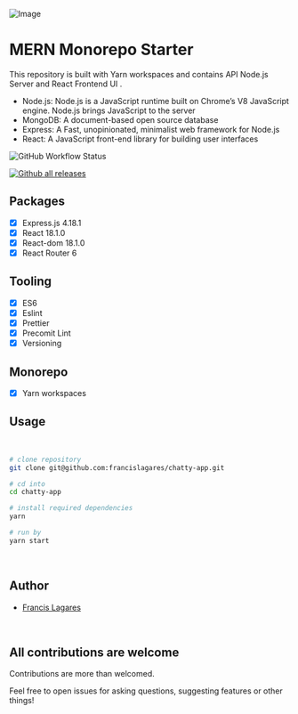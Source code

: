 ![Image](https://i.imgur.com/GFf41dB.png)

# MERN Monorepo Starter

This repository is built with Yarn workspaces and contains API Node.js Server and React Frontend UI .

- Node.js: Node.js is a JavaScript runtime built on Chrome’s V8 JavaScript engine. Node.js brings JavaScript to the server
- MongoDB: A document-based open source database
- Express: A Fast, unopinionated, minimalist web framework for Node.js
- React: A JavaScript front-end library for building user interfaces


![GitHub Workflow Status](https://img.shields.io/github/actions/workflow/status/francislagares/chatty-app/tests.yaml?style=for-the-badge)

[![Github all releases](https://img.shields.io/github/downloads/francislagares/rest-node-server/total.svg?style=for-the-badge&labelColor=black)](https://github.com/francislagares/rest-node-server/releases/)


## Packages

- [x] Express.js 4.18.1
- [x] React 18.1.0
- [x] React-dom 18.1.0
- [x] React Router 6

## Tooling

- [x] ES6
- [x] Eslint
- [x] Prettier
- [x] Precomit Lint
- [x] Versioning

## Monorepo

- [x] Yarn workspaces

## Usage
<br />

```sh
# clone repository
git clone git@github.com:francislagares/chatty-app.git

# cd into
cd chatty-app

# install required dependencies
yarn

# run by
yarn start
```
<br />

## Author

- [Francis Lagares](https://www.linkedin.com/in/francislagares)

<br />

## All contributions are welcome

Contributions are more than welcomed.

Feel free to open issues for asking questions, suggesting features or other things!